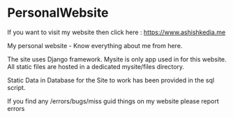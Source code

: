 # PersonalWebsite

If you want to visit my website then click here : <a>https://www.ashishkedia.me</a>

My personal website - Know everything about me from here.

The site uses Django framework. Mysite is only app used in for this website. All static files are hosted in a dedicated mysite/files directory.

Static Data in Database for the Site to work has been provided in the sql script.

If you find any /errors/bugs/miss guid things on my website please report errors 

